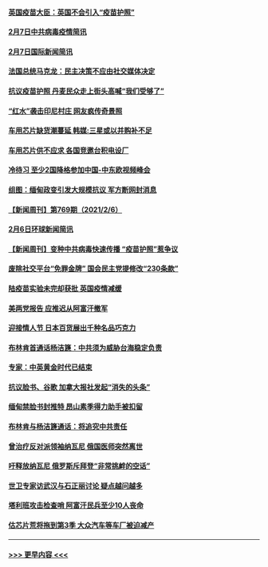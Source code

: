 #### [英国疫苗大臣：英国不会引入“疫苗护照”](../pages/prog202/a103049261.md?t=02080651) 
#### [2月7日中共病毒疫情简讯](../pages/prog202/a103049195.md?t=02080651) 
#### [2月7日国际新闻简讯](../pages/prog202/a103049180.md?t=02080651) 
#### [法国总统马克龙：民主决策不应由社交媒体决定](../pages/prog202/a103049144.md?t=02080651) 
#### [抗议疫苗护照 丹麦民众走上街头高喊“我们受够了”](../pages/prog202/a103049059.md?t=02080651) 
#### [“红水”袭击印尼村庄 网友疯传奇景照](../pages/prog202/a103049042.md?t=02080651) 
#### [车用芯片缺货潮蔓延 韩媒:三星或以并购补不足](../pages/prog202/a103048999.md?t=02080651) 
#### [车用芯片供不应求 各国竞邀台积电设厂](../pages/prog202/a103048975.md?t=02080651) 
#### [冷待习 至少2国降格参加中国-中东欧视频峰会](../pages/prog202/a103048904.md?t=02080651) 
#### [组图：缅甸政变引发大规模抗议 军方断网封消息](../pages/prog202/a103048863.md?t=02080651) 
#### [【新闻周刊】第769期（2021/2/6）](../pages/prog202/a103048866.md?t=02080651) 
#### [2月6日环球新闻简讯](../pages/prog202/a103048805.md?t=02080651) 
#### [【新闻周刊】变种中共病毒快速传播 “疫苗护照”惹争议](../pages/prog202/a103048788.md?t=02080651) 
#### [废除社交平台“免罪金牌” 国会民主党提修改“230条款”](../pages/prog202/a103048767.md?t=02080651) 
#### [陆疫苗实验未完却获批  英国疫情减缓](../pages/prog202/a103048637.md?t=02080651) 
#### [美两党报告 应推迟从阿富汗撤军](../pages/prog202/a103048623.md?t=02080651) 
#### [迎接情人节  日本百货展出千种名品巧克力](../pages/prog202/a103048563.md?t=02080651) 
#### [布林肯首通话杨洁篪：中共须为威胁台海稳定负责](../pages/prog202/a103048568.md?t=02080651) 
#### [专家：中英黄金时代已结束](../pages/prog202/a103048413.md?t=02080651) 
#### [抗议脸书、谷歌 加拿大报社发起“消失的头条”](../pages/prog202/a103048404.md?t=02080651) 
#### [缅甸禁脸书封推特 昂山素季得力助手被扣留](../pages/prog202/a103048370.md?t=02080651) 
#### [布林肯与杨洁篪通话：将追究中共责任](../pages/prog202/a103048330.md?t=02080651) 
#### [曾治疗反对派领袖纳瓦尼 俄国医师突然离世](../pages/prog202/a103048278.md?t=02080651) 
#### [吁释放纳瓦尼 俄罗斯斥拜登“非常挑衅的空话”](../pages/prog202/a103048248.md?t=02080651) 
#### [世卫专家访武汉与石正丽讨论 疑点越问越多](../pages/prog202/a103048230.md?t=02080651) 
#### [塔利班攻击检查哨 阿富汗民兵至少10人丧命](../pages/prog202/a103048240.md?t=02080651) 
#### [估芯片荒将拖到第3季 大众汽车等车厂被迫减产](../pages/prog202/a103048215.md?t=02080651) 

----
#### [ >>> 更早内容 <<< ](../indexes/prog202-earlier.md)
